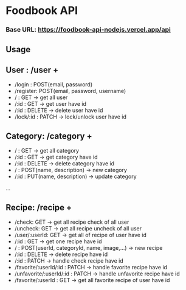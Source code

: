 # Foodbook API

### **Base URL**: https://foodbook-api-nodejs.vercel.app/api

## Usage

## User : /user +

-   /login : POST(email, password)
-   /register: POST(email, password, username)
-   / : GET -> get all user
-   /:id : GET -> get user have id
-   /:id : DELETE -> delete user have id
-   /lock/:id : PATCH -> lock/unlock user have id

## Category: /category +

-   / : GET -> get all category
-   /:id : GET -> get category have id
-   /:id : DELETE -> delete category have id
-   / : POST(name, description) -> new category
-   /:id : PUT(name, description) -> update category

...

## Recipe: /recipe +

-   /check: GET -> get all recipe check of all user
-   /uncheck: GET -> get all recipe uncheck of all user
-   /user/:userId: GET -> get all of recipe of user have id
-   /:id : GET -> get one recipe have id
-   / : POST(userId, categoryId, name, image,...) -> new recipe
-   /:id : DELETE -> delete recipe have id
-   /:id : PATCH -> handle check recipe have id
-   /favorite/:userId/:id : PATCH -> handle favorite recipe have id
-   /unfavorite/:userId/:id : PATCH -> handle unfavorite recipe have id
-   /favorite/:userId : GET -> get all favorite recipe of user have id
